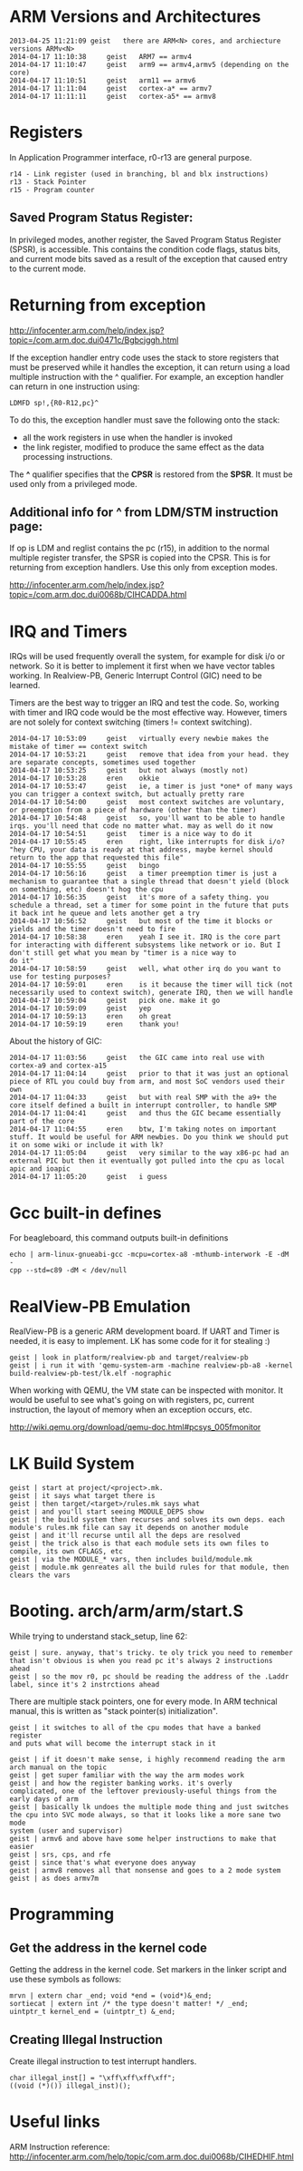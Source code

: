 ARM Versions and Architectures
===============================

    2013-04-25 11:21:09 geist   there are ARM<N> cores, and archiecture
    versions ARMv<N>
    2014-04-17 11:10:38     geist   ARM7 == armv4
    2014-04-17 11:10:47     geist   arm9 == armv4,armv5 (depending on the core)
    2014-04-17 11:10:51     geist   arm11 == armv6
    2014-04-17 11:11:04     geist   cortex-a* == armv7
    2014-04-17 11:11:11     geist   cortex-a5* == armv8

Registers
=========
In Application Programmer interface, r0-r13 are general purpose.

    r14 - Link register (used in branching, bl and blx instructions)
    r13 - Stack Pointer
    r15 - Program counter

Saved Program Status Register:
------------------------------
In privileged modes, another register, the Saved Program Status Register
(SPSR), is accessible. This contains the condition code flags, status
bits, and current mode bits saved as a result of the exception that
caused entry to the current mode.

Returning from exception
========================
http://infocenter.arm.com/help/index.jsp?topic=/com.arm.doc.dui0471c/Bgbcjggh.html

If the exception handler entry code uses the stack to store registers
that must be preserved while it handles the exception, it can return
using a load multiple instruction with the ^ qualifier. For example, an
exception handler can return in one instruction using:

    LDMFD sp!,{R0-R12,pc}^

To do this, the exception handler must save the following onto the
stack:
* all the work registers in use when the handler is invoked
* the link register, modified to produce the same effect as the data processing instructions.

The __^__ qualifier specifies that the __CPSR__ is restored from the __SPSR__. It
must be used only from a privileged mode.

Additional info for ^ from LDM/STM instruction page:
----------------------------------------------------
If op is LDM and reglist contains the pc (r15), in addition to the
normal multiple register transfer, the SPSR is copied into the CPSR.
This is for returning from exception handlers. Use this only from
exception modes.

http://infocenter.arm.com/help/index.jsp?topic=/com.arm.doc.dui0068b/CIHCADDA.html

IRQ and Timers
==============
IRQs will be used frequently overall the system, for example for disk
i/o or network. So it is better to implement it first when we have
vector tables working. In Realview-PB, Generic Interrupt Control (GIC)
need to be learned.

Timers are the best way to trigger an IRQ and test the code. So, working
with timer and IRQ code would be the most effective way. However, timers
are not solely for context switching (timers != context switching).

    2014-04-17 10:53:09     geist   virtually every newbie makes the mistake of timer == context switch
    2014-04-17 10:53:21     geist   remove that idea from your head. they are separate concepts, sometimes used together
    2014-04-17 10:53:25     geist   but not always (mostly not)
    2014-04-17 10:53:28     eren    okkie
    2014-04-17 10:53:47     geist   ie, a timer is just *one* of many ways you can trigger a context switch, but actually pretty rare
    2014-04-17 10:54:00     geist   most context switches are voluntary, or preemption from a piece of hardware (other than the timer)
    2014-04-17 10:54:48     geist   so, you'll want to be able to handle irqs. you'll need that code no matter what. may as well do it now
    2014-04-17 10:54:51     geist   timer is a nice way to do it
    2014-04-17 10:55:45     eren    right, like interrupts for disk i/o? "hey CPU, your data is ready at that address, maybe kernel should return to the app that requested this file"
    2014-04-17 10:55:55     geist   bingo
    2014-04-17 10:56:16     geist   a timer preemption timer is just a mechanism to guarantee that a single thread that doesn't yield (block on something, etc) doesn't hog the cpu
    2014-04-17 10:56:35     geist   it's more of a safety thing. you schedule a thread, set a timer for some point in the future that puts it back int he queue and lets another get a try
    2014-04-17 10:56:52     geist   but most of the time it blocks or yields and the timer doesn't need to fire
    2014-04-17 10:58:38     eren    yeah I see it. IRQ is the core part for interacting with different subsystems like network or io. But I don't still get what you mean by "timer is a nice way to
    do it"
    2014-04-17 10:58:59     geist   well, what other irq do you want to use for testing purposes?
    2014-04-17 10:59:01     eren    is it because the timer will tick (not necessarily used to context switch), generate IRQ, then we will handle
    2014-04-17 10:59:04     geist   pick one. make it go
    2014-04-17 10:59:09     geist   yep
    2014-04-17 10:59:13     eren    oh great
    2014-04-17 10:59:19     eren    thank you!

About the history of GIC:

    2014-04-17 11:03:56     geist   the GIC came into real use with cortex-a9 and cortex-a15
    2014-04-17 11:04:14     geist   prior to that it was just an optional piece of RTL you could buy from arm, and most SoC vendors used their own
    2014-04-17 11:04:33     geist   but with real SMP with the a9+ the core itself defined a built in interrupt controller, to handle SMP
    2014-04-17 11:04:41     geist   and thus the GIC became essentially part of the core
    2014-04-17 11:04:55     eren    btw, I'm taking notes on important stuff. It would be useful for ARM newbies. Do you think we should put it on some wiki or include it with lk?
    2014-04-17 11:05:04     geist   very similar to the way x86-pc had an external PIC but then it eventually got pulled into the cpu as local apic and ioapic
    2014-04-17 11:05:20     geist   i guess

Gcc built-in defines
====================
For beagleboard, this command outputs built-in definitions

    echo | arm-linux-gnueabi-gcc -mcpu=cortex-a8 -mthumb-interwork -E -dM -
    cpp --std=c89 -dM < /dev/null

RealView-PB Emulation
=====================
RealView-PB is a generic ARM development board. If UART and Timer is needed, it
is easy to implement. LK has some code for it for stealing :)

    geist | look in platform/realview-pb and target/realview-pb
    geist | i run it with 'qemu-system-arm -machine realview-pb-a8 -kernel
    build-realview-pb-test/lk.elf -nographic

When working with QEMU, the VM state can be inspected with monitor. It would be
useful to see what's going on with registers, pc, current instruction, the
layout of memory when an exception occurs, etc.

http://wiki.qemu.org/download/qemu-doc.html#pcsys_005fmonitor

LK Build System
===============

    geist | start at project/<project>.mk.
    geist | it says what target there is
    geist | then target/<target>/rules.mk says what
    geist | and you'll start seeing MODULE_DEPS show
    geist | the build system then recurses and solves its own deps. each
    module's rules.mk file can say it depends on another module
    geist | and it'll recurse until all the deps are resolved
    geist | the trick also is that each module sets its own files to
    compile, its own CFLAGS, etc
    geist | via the MODULE_* vars, then includes build/module.mk
    geist | module.mk genreates all the build rules for that module, then
    clears the vars

Booting. arch/arm/arm/start.S
=============================
While trying to understand stack_setup, line 62:

    geist | sure. anyway, that's tricky. te oly trick you need to remember
    that isn't obvious is when you read pc it's always 2 instructions ahead
    geist | so the mov r0, pc should be reading the address of the .Laddr
    label, since it's 2 instrctions ahead

There are multiple stack pointers, one for every mode. In ARM technical
manual, this is written as "stack pointer(s) initialization". 

    geist | it switches to all of the cpu modes that have a banked register
    and puts what will become the interrupt stack in it

    geist | if it doesn't make sense, i highly recommend reading the arm
    arch manual on the topic
    geist | get super familiar with the way the arm modes work
    geist | and how the register banking works. it's overly
    complicated, one of the leftover previously-useful things from the
    early days of arm
    geist | basically lk undoes the multiple mode thing and just switches
    the cpu into SVC mode always, so that it looks like a more sane two mode
    system (user and supervisor)
    geist | armv6 and above have some helper instructions to make that
    easier
    geist | srs, cps, and rfe
    geist | since that's what everyone does anyway
    geist | armv8 removes all that nonsense and goes to a 2 mode system
    geist | as does armv7m

Programming
===========

Get the address in the kernel code
----------------------------------
Getting the address in the kernel code. Set markers in the linker script
and use these symbols as follows:

    mrvn | extern char _end; void *end = (void*)&_end;
    sortiecat | extern int /* the type doesn't matter! */ _end;
    uintptr_t kernel_end = (uintptr_t) &_end;

Creating Illegal Instruction
----------------------------
Create illegal instruction to test interrupt handlers.

    char illegal_inst[] = "\xff\xff\xff\xff";
    ((void (*)()) illegal_inst)();

Useful links
============
ARM Instruction reference:
http://infocenter.arm.com/help/topic/com.arm.doc.dui0068b/CIHEDHIF.html
